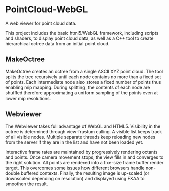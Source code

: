 # PointCloud-WebGL
A web viewer for point cloud data. 

This project includes the basic html5/WebGL framework, including scripts and shaders, to display point cloud data, as well as a C++ tool to create hierarchical octree data from an initial point cloud. 

## MakeOctree
MakeOctree creates an octree from a single ASCII XYZ point cloud. The tool splits the tree recursively until each node contains no more than a fixed set of points. Each intermediate node also stores a fixed number of points thus enabling mip mapping. During splitting, the contents of each node are shuffled therefore approximating a uniform sampling of the points even at lower mip resolutions.

## Webviewer
The Webviewer takes full advantage of WebGL and HTML5. Visibility in the octree is determined through view-frustum culling. A visible list keeps track of all visible nodes. Multiple separate threads keep reloading new nodes from the server if they are in the list and have not been loaded yet. 

Interactive frame rates are maintained by progressively rendering octants and points. Once camera movement stops, the view fills in and converges to the right solution. All points are rendered into a fixe-size frame buffer render target. This overcomes some issues how different browsers handle non-double buffered contexts. Finally, the resulting image is up-scaled (or downscaled depending on resolution) and displayed using FXAA to smoothen the result.